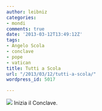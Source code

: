 ```yaml
---
author: leibniz
categories:
- mondi
comments: true
date: '2013-03-12T13:49:12Z'
tags:
- Angelo Scola
- conclave
- pope
- vatican
title: Tutti a Scola
url: "/2013/03/12/tutti-a-scola/"
wordpress_id: 5017

---
```

![](http://tg24.sky.it/static/contentimages/original/sezioni/tg24/mondo/2013/03/12/conclave2005.jpg)
Inizia il Conclave.
